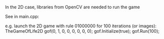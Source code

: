 In the 2D case, libraries from OpenCV are needed to run the game

See in main.cpp:

e.g. launch the 2D game with rule 01000000 for 100 iterations (or images):
    TheGameOfLife2D gof(0, 1, 0, 0, 0, 0, 0, 0);
    gof.Initialize(true);
    gof.Run(100);
